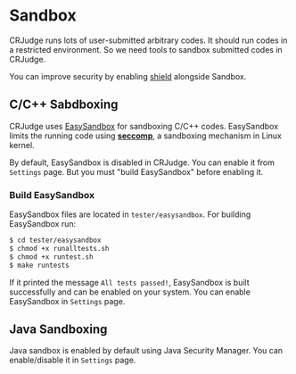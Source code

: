 # Sandbox

CRJudge runs lots of user-submitted arbitrary codes. It should run codes in a restricted environment. So we need tools to sandbox submitted codes in CRJudge.

You can improve security by enabling [shield](shield.md) alongside Sandbox.


## C/C++ Sabdboxing

CRJudge uses [EasySandbox](https://github.com/daveho/EasySandbox) for sandboxing C/C++ codes. EasySandbox limits the running code using **[seccomp](http://lwn.net/Articles/332974/)**, a sandboxing mechanism in Linux kernel.

By default, EasySandbox is disabled in CRJudge. You can enable it from `Settings` page. But you must "build EasySandbox" before enabling it.

### Build EasySandbox

EasySandbox files are located in `tester/easysandbox`. For building EasySandbox run:

```bash
$ cd tester/easysandbox
$ chmod +x runalltests.sh
$ chmod +x runtest.sh
$ make runtests
```

If it printed the message `All tests passed!`, EasySandbox is built successfully and can be enabled on your system. You can enable EasySandbox in `Settings` page.


## Java Sandboxing

Java sandbox is enabled by default using Java Security Manager. You can enable/disable it in `Settings` page.
